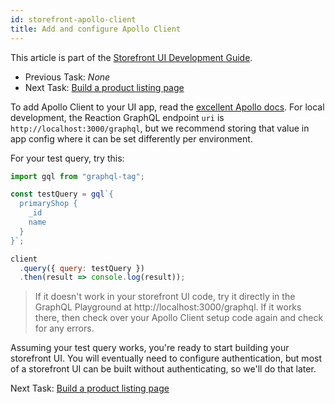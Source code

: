 ```yaml
---
id: storefront-apollo-client
title: Add and configure Apollo Client
---
```


This article is part of the [Storefront UI Development Guide](./storefront-intro.md).
- Previous Task: *None*
- Next Task: [Build a product listing page](./storefront-product-listing-page.md)

To add Apollo Client to your UI app, read the [excellent Apollo docs](https://www.apollographql.com/docs/react/essentials/get-started.html). For local development, the Reaction GraphQL endpoint `uri` is `http://localhost:3000/graphql`, but we recommend storing that value in app config where it can be set differently per environment.

For your test query, try this:

```js
import gql from "graphql-tag";

const testQuery = gql`{
  primaryShop {
    _id
    name
  }
}`;

client
  .query({ query: testQuery })
  .then(result => console.log(result));
```

> If it doesn't work in your storefront UI code, try it directly in the GraphQL Playground at http://localhost:3000/graphql. If it works there, then check over your Apollo Client setup code again and check for any errors.

Assuming your test query works, you're ready to start building your storefront UI. You will eventually need to configure authentication, but most of a storefront UI can be built without authenticating, so we'll do that later.

Next Task: [Build a product listing page](./storefront-product-listing-page.md)
